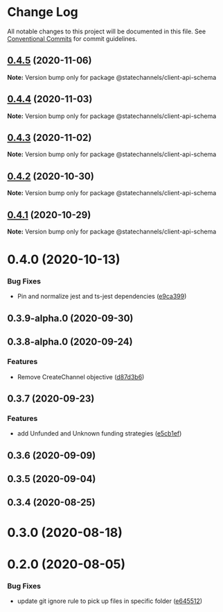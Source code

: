 # Change Log

All notable changes to this project will be documented in this file.
See [Conventional Commits](https://conventionalcommits.org) for commit guidelines.

## [0.4.5](http://statechannels/monorepo/blob/master/packages/client-api-schema/compare/@statechannels/client-api-schema@0.4.4...@statechannels/client-api-schema@0.4.5) (2020-11-06)

**Note:** Version bump only for package @statechannels/client-api-schema





## [0.4.4](http://statechannels/monorepo/blob/master/packages/client-api-schema/compare/@statechannels/client-api-schema@0.4.2...@statechannels/client-api-schema@0.4.4) (2020-11-03)

**Note:** Version bump only for package @statechannels/client-api-schema





## [0.4.3](http://statechannels/monorepo/blob/master/packages/client-api-schema/compare/@statechannels/client-api-schema@0.4.2...@statechannels/client-api-schema@0.4.3) (2020-11-02)

**Note:** Version bump only for package @statechannels/client-api-schema





## [0.4.2](http://statechannels/monorepo/blob/master/packages/client-api-schema/compare/@statechannels/client-api-schema@0.4.0...@statechannels/client-api-schema@0.4.2) (2020-10-30)

**Note:** Version bump only for package @statechannels/client-api-schema





## [0.4.1](http://statechannels/monorepo/blob/master/packages/client-api-schema/compare/@statechannels/client-api-schema@0.4.0...@statechannels/client-api-schema@0.4.1) (2020-10-29)

**Note:** Version bump only for package @statechannels/client-api-schema





# 0.4.0 (2020-10-13)


### Bug Fixes

* Pin and normalize jest and ts-jest dependencies ([e9ca399](http://statechannels/monorepo/blob/master/packages/client-api-schema/commits/e9ca3997119645fdb9f558a921361171c20d66a0))



## 0.3.9-alpha.0 (2020-09-30)



## 0.3.8-alpha.0 (2020-09-24)


### Features

* Remove CreateChannel objective ([d87d3b6](http://statechannels/monorepo/blob/master/packages/client-api-schema/commits/d87d3b68e9a84945b105c7883aaf130176264a42))



## 0.3.7 (2020-09-23)


### Features

* add Unfunded and Unknown funding strategies ([e5cb1ef](http://statechannels/monorepo/blob/master/packages/client-api-schema/commits/e5cb1efbe799202f418945f4f75c8ba1a9723103))



## 0.3.6 (2020-09-09)



## 0.3.5 (2020-09-04)



## 0.3.4 (2020-08-25)



# 0.3.0 (2020-08-18)



# 0.2.0 (2020-08-05)


### Bug Fixes

* update git ignore rule to pick up files in specific folder ([e645512](http://statechannels/monorepo/blob/master/packages/client-api-schema/commits/e6455120fe3662ed2e2331c2416ac474f97fad63))
